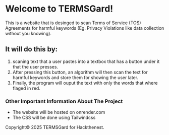 # **Welcome to TERMSGard!** #
This is a website that is desinged to scan Terms of Service (TOS) Agreements for harmful keywords (Eg. Privacy Violations like data collection without you knowing).

## **It will do this by:** ##
1. scaning text that a user pastes into a textbox that has a button under it that the user presses.
2. After pressing this button, an algorithm will then scan the text for harmful keywords and store them for showing the user later.
3. Finally, the program will ouput the text with only the words that where flaged in red.

### **Other Important Information About The Project** ###
- The website will be hosted on onrender.com
- The CSS will be done using Tailwindcss



Copyright© 2025 TERMSGard for Hackthenest.